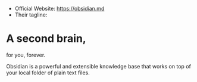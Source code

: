 - Official Website: https://obsidian.md
- Their tagline:
# A second brain, 
 for you, forever.

Obsidian is a powerful and extensible knowledge base
that works on top of your local folder of plain text files.